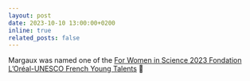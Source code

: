 ```yaml
---
layout: post
date: 2023-10-10 13:00:00+0200
inline: true
related_posts: false
---
```


Margaux was named one of the [For Women in Science 2023 Fondation L’Oréal-UNESCO French Young Talents](https://www.fondationloreal.com/sites/default/files/2023-10/dpfrance_fwis2023-web.pdf) :tada:
